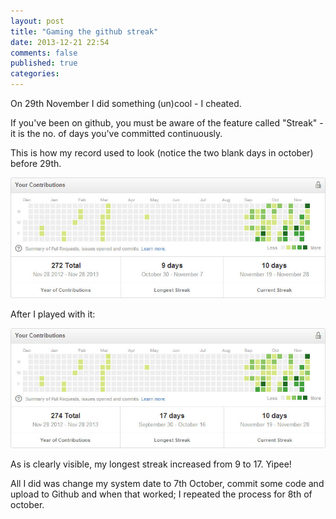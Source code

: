 ```yaml
---
layout: post
title: "Gaming the github streak"
date: 2013-12-21 22:54
comments: false
published: true
categories:
---
```


On 29th November I did something (un)cool - I cheated.

If you've been on github, you must be aware of the feature called "Streak" - it is the no. of days you've committed continuously.

This is how my record used to look (notice the two blank days in october) before 29th.

<!-- more -->

![Before the hack](/images/Contributions-Before.jpg)

After I played with it:

![After the hack](/images/Contributions-After.jpg)

As is clearly visible, my longest streak increased from 9 to 17. Yipee!

All I did was change my system date to 7th October, commit some code and upload to Github and when that worked; I repeated the process for 8th of october.
